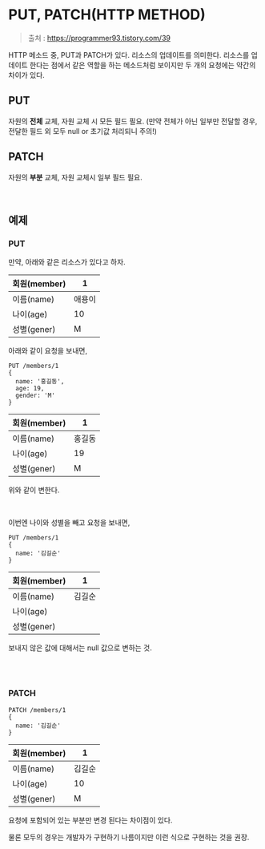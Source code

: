# PUT, PATCH(HTTP METHOD)

> 출처 : https://programmer93.tistory.com/39

HTTP 메소드 중, PUT과 PATCH가 있다. 리소스의 업데이트를 의미한다. 리소스를 업데이트 한다는 점에서 같은 역할을 하는 메소드처럼 보이지만 두 개의 요청에는 약간의 차이가 있다.

## PUT

자원의 **전체** 교체, 자원 교체 시 모든 필드 필요. (만약 전체가 아닌 일부만 전달할 경우, 전달한 필드 외 모두 null or 초기값 처리되니 주의!)

## PATCH

자원의 **부분** 교체, 자원 교체시 일부 필드 필요.

<br/>

## 예제

### PUT

만약, 아래와 같은 리소스가 있다고 하자.

| 회원(member) | 1      |
| ------------ | ------ |
| 이름(name)   | 애용이 |
| 나이(age)    | 10     |
| 성별(gener)  | M      |

아래와 같이 요청을 보내면,

```
PUT /members/1
{
  name: '홍길동',
  age: 19,
  gender: 'M'
}
```



| 회원(member) | 1      |
| ------------ | ------ |
| 이름(name)   | 홍길동 |
| 나이(age)    | 19     |
| 성별(gener)  | M      |

위와 같이 변한다.

<br/>

이번엔 나이와 성별을 빼고 요청을 보내면,

```
PUT /members/1
{
  name: '김길순'
}
```



| 회원(member) | 1      |
| ------------ | ------ |
| 이름(name)   | 김길순 |
| 나이(age)    |        |
| 성별(gener)  |        |

보내지 않은 값에 대해서는 null 값으로 변하는 것.

<br/>

<br/>

### PATCH

```
PATCH /members/1
{
  name: '김길순'
}
```

| 회원(member) | 1      |
| ------------ | ------ |
| 이름(name)   | 김길순 |
| 나이(age)    | 10     |
| 성별(gener)  | M      |

요청에 포함되어 있는 부분만 변경 된다는 차이점이 있다.

물론 모두의 경우는 개발자가 구현하기 나름이지만 이런 식으로 구현하는 것을 권장.

